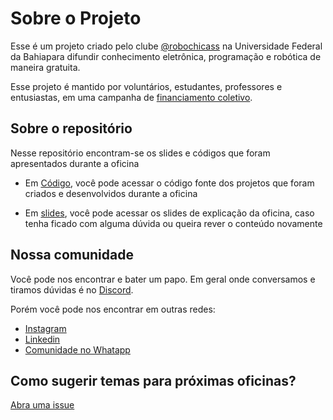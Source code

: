 # Sobre o Projeto

Esse é um projeto criado pelo clube [@robochicass](https://www.instagram.com/robochicass/) na Universidade Federal da Bahiapara difundir  conhecimento eletrônica, programação e robótica de maneira gratuita. 

Esse projeto é mantido por voluntários, estudantes, professores e entusiastas, em uma campanha de [financiamento coletivo]().

## Sobre o repositório

Nesse repositório encontram-se os slides e códigos que foram apresentados durante a oficina

- Em [Código](./codigo), você pode acessar o código fonte dos projetos que foram criados e desenvolvidos durante a oficina

- Em [slides](./slide), você pode acessar os slides de explicação da oficina, caso tenha ficado com alguma dúvida ou queira rever o conteúdo novamente


## Nossa comunidade

Você pode nos encontrar e bater um papo. Em geral onde conversamos e tiramos dúvidas é no [Discord](https://discord.gg/JskJ7nCtsX).

Porém você pode nos encontrar em outras redes:

- [Instagram](https://www.instagram.com/robochicass/)
- [Linkedin](https://www.linkedin.com/company/robôchicas/)
- [Comunidade no Whatapp](https://chat.whatsapp.com/FptS05VtbbYGlYyKElf0yi)

## Como sugerir temas para próximas oficinas?

[Abra uma issue](https://github.com/robochicas/casa-e-automacoes/issues)
